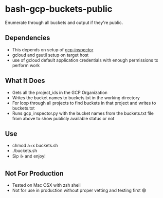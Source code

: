 # bash-gcp-buckets-public
Enumerate through all buckets and output if they're public.

## Dependencies
- This depends on setup of [gcp-inspector](https://github.com/justmorpheus/gcp-inspector)
- gcloud and gsutil setup on target host
- use of gcloud default application credentials with enough permissions to perform work

## What It Does
- Gets all the project_ids in the GCP Organization
- Writes the bucket names to buckets.txt in the working directory
- For loop through all projects to find buckets in that project and writes to buckets.txt
- Runs gcp_inspector.py with the bucket names from the buckets.txt file from above to show publicly available status or not 
## Use
- chmod a+x buckets.sh
- ./buckets.sh 
- Sip :coffee: and enjoy!

## Not For Production
- Tested on Mac OSX with zsh shell
- Not for use in production without proper vetting and testing first :smile:
